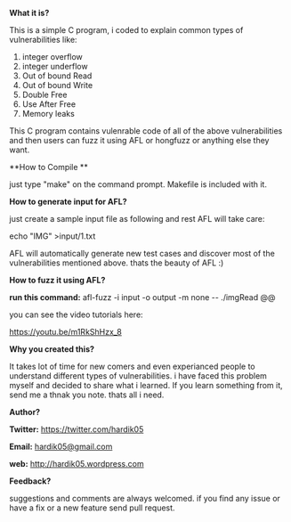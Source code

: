 **What it is?**

This is a simple C program, i coded to explain common types of vulnerabilities like:
1. integer overflow
2. integer underflow
3. Out of bound Read
4. Out of bound Write
5. Double Free
6. Use After Free
7. Memory leaks

This C program contains vulenrable code of all of the above vulnerabilities and then users can fuzz it using AFL or hongfuzz or anything else they want. 

**How to Compile **

just type "make" on the command prompt. Makefile is included with it.

**How to generate input for AFL?**

just create a sample input file as following and rest AFL will take care:

echo "IMG" >input/1.txt

AFL will automatically generate new test cases and discover most of the vulnerabilities mentioned above. thats the beauty of AFL :)

**How to fuzz it using AFL?**

**run this command:** afl-fuzz -i input -o output -m none -- ./imgRead @@

you can see the video tutorials here:

https://youtu.be/m1RkShHzx_8


**Why you created this?**

It takes lot of time for new comers and even experianced people to understand different types of vulnerabilities. i have faced this problem myself and decided to share what i learned.
If you learn something from it, send me a thnak you note. thats all i need.

**Author?**

**Twitter:** https://twitter.com/hardik05 

**Email:** hardik05@gmail.com

**web:** http://hardik05.wordpress.com


**Feedback?**

suggestions and comments are always welcomed. if you find any issue or have a fix or a new feature send pull request.

